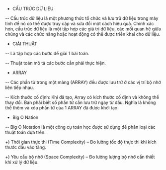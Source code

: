 - CẤU TRÚC DỮ LIỆU

-- Cấu trúc dữ liệu là một phương thức tổ chức và lưu trữ dữ liệu trong máy tính để nó có thể được truy cập
và sửa đổi một cách hiệu quả. Chính xác hơn, cấu trúc dữ liệu là một tập hợp các giá trị dữ liệu, các mối quan hệ
giữa chúng và các chức năng hoặc hoạt động có thể được triển khai cho dữ liệu.

- GIẢI THUẬT

-- Là tập hợp các bước để giải 1 bài toán.

-- Thuật toán mô tả các bước cần phải thực hiện.

- ARRAY

-- Các phần tử trong một mảng (ARRAY) đều được lưu trữ ở các vị trí bộ nhớ liên tiếp nhau.

-- Kích thước cố định: Khi đã tạo, Array có kích thước cố định và không thể thay đổi. Bạn phải biết số phần tử cần lưu
trữ ngay từ đầu. Nghĩa là không thể thêm và xóa phần tử của 1 ARRAY đã được khởi tạo.

- Big O Nation

-- Big O Notation là một công cụ toán học được sử dụng để phân loại các thuật toán dựa trên:

+) Thời gian thực thi (Time Complexity) – Đo lường tốc độ thực thi khi kích thước đầu vào tăng.

+) Yêu cầu bộ nhớ (Space Complexity) – Đo lường lượng bộ nhớ cần thiết khi xử lý dữ liệu.
